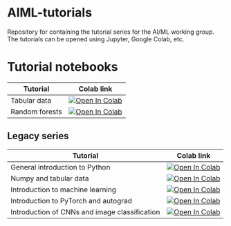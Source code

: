 # AIML-tutorials

Repository for containing the tutorial series for the AI/ML working group. The tutorials can be opened using Jupyter, Google Colab, etc.

# Tutorial notebooks

| Tutorial  | Colab link |
| ------------- | ------------- |
| Tabular data | [![Open In Colab](https://colab.research.google.com/assets/colab-badge.svg)](https://colab.research.google.com/github/matthewcarbone/AIML-tutorials/blob/master/notebooks/TabularData.ipynb) |
| Random forests | [![Open In Colab](https://colab.research.google.com/assets/colab-badge.svg)](https://colab.research.google.com/github/matthewcarbone/AIML-tutorials/blob/master/notebooks/RandomForests.ipynb) |

## Legacy series

| Tutorial  | Colab link |
| ------------- | ------------- |
| General introduction to Python  | [![Open In Colab](https://colab.research.google.com/assets/colab-badge.svg)](https://colab.research.google.com/github/matthewcarbone/AIML-tutorials/blob/master/notebooks/legacy/000_Python.ipynb)  |
| Numpy and tabular data  | [![Open In Colab](https://colab.research.google.com/assets/colab-badge.svg)](https://colab.research.google.com/github/matthewcarbone/AIML-tutorials/blob/master/notebooks/legacy/001_NumPy.ipynb) |
| Introduction to machine learning | [![Open In Colab](https://colab.research.google.com/assets/colab-badge.svg)](https://colab.research.google.com/github/matthewcarbone/AIML-tutorials/blob/master/notebooks/legacy/002_introML.ipynb) |
| Introduction to PyTorch and autograd | [![Open In Colab](https://colab.research.google.com/assets/colab-badge.svg)](https://colab.research.google.com/github/matthewcarbone/AIML-tutorials/blob/master/notebooks/legacy/003_PyTorch.ipynb) |
| Introduction of CNNs and image classification | [![Open In Colab](https://colab.research.google.com/assets/colab-badge.svg)](https://colab.research.google.com/github/matthewcarbone/AIML-tutorials/blob/cv_tutorial/cv_tutorial.ipynb) |
